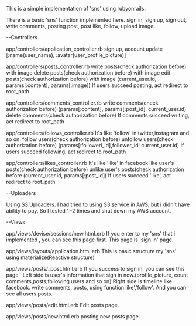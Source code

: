 This is a simple implementation of 'sns' using rubyonrails.

There is a basic 'sns' function implemented here.
sign in, sign up, sign out, write comments, posting post, post like, follow, upload image.






--Controllers

  app/controllers/application_controller.rb
    sign up, account update [:name(user_name), :avatar(user_profile_picture)]
 
  app/controllers/posts_controller.rb
    write posts(check authorization before) with image
    delete posts(check authorization before) with image
    edit posts(check authorization before) with image
    (current_user.id, params[:content], params[:image])
    If users succeed posting, act redirect to  root_path
  
  app/controllers/comments_controller.rb
    write comments(check authorization before)
    (params[:content], params[:post_id], current_user.id)
    delete comments(check authorization before)
    If comments succeed writing, act redirect to  root_path
  
  app/controllers/follows_controller.rb
    It's like 'follow' in twitter,instagram and so on.
    follow users(check authorization before)
    unfollow users(check authorization before)
    (params[:followed_id],follower_id: current_user.id)
    If users succeed following, act redirect to  root_path
  
  app/controllers/likes_controller.rb
    It's like 'like' in facebook
    like user's posts(check authorization before)
    unlike user's posts(check authorization before
    (current_user.id, params[:post_id])
    If users succeed 'like', act redirect to  root_path
  
--Uploaders

   Using S3 Uploaders.
   I had tried to using S3 service in AWS, but i didn't have ability to pay. So I tested 1~2 times and shut down my AWS account.

--Views

  app/views/devise/sessions/new.html.erb
    If you enter to my 'sns' that i implemented , you can see this page first.
    This page is 'sign in' page.
  
  app/views/layouts/application.html.erb
    This is basic structure my 'sns'
    using materialize(Reactive structure)

  app/views/posts/_post.html.erb
    If you success to sign in, you can see this page
    Left side is user's information that sign in now.(profile_picture, count comments,posts,following users and so on)
    Right side is timeline like facebook. write comments, posts, using function like','follow'. And you can see all users posts.
  
  app/views/posts/edit.html.erb
    Edit posts page.

  app/views/posts/new.html.erb
    posting new posts page.
